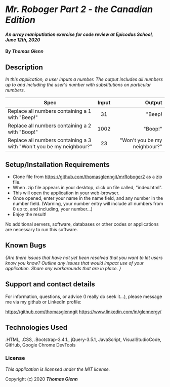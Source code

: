 # _Mr. Roboger Part 2 - the Canadian Edition_

#### _An array maniputlation exercise for code review at Epicodus School,  June 12th, 2020_

#### By _**Thomas Glenn**_

## Description

_In this application, a user inputs a number. The output includes all numbers up to and including the user's number with substitutions on particular numbers._

| Spec |      Input    |  Output |
|----------|:-------------:|------:|
| Replace all numbers containing a 1 with "Beep!" |  31 | "Beep! |
| Replace all numbers containing a 2 with "Boop!" |   1002  |  "Boop!" |
| Replace all numbers containing a 3 with "Won't you be my neighbour?" | 23 |  "Won't you be my neighbour?" |

## Setup/Installation Requirements

* Clone file from https://github.com/thomasglenngit/mrRoboger2 as a zip file. 
* When .zip file appears in your desktop, click on file called, "index.html".
* This will open the application in your web-browser.
* Once opened, enter your name in the name field, and any number in the number field. (Warning, your number entry will include all numbers from 0 up to, and including, your number...)
* Enjoy the result!

No additional servers, software, databases or other codes or applications are necessary to run this software.

## Known Bugs

_{Are there issues that have not yet been resolved that you want to let users know you know?  Outline any issues that would impact use of your application.  Share any workarounds that are in place. }_

## Support and contact details

For information, questions, or advice (I really do seek it...), please message me via my github or LinkedIn profile:

https://github.com/thomasglenngit
https://www.linkedin.com/in/glennergy/


## Technologies Used

.HTML, .CSS, .Bootstrap-3.4.1., jQuery-3.5.1, JavaScript, VisualStudioCode, GitHub, Google Chrome DevTools

### License

*This application is licensed under the MIT license.*

Copyright (c) 2020 **_Thomas Glenn_**